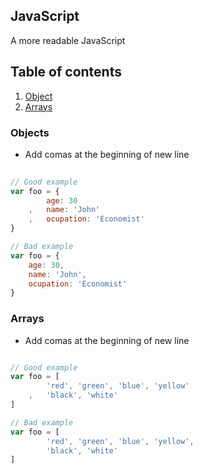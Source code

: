 ## JavaScript

A more readable JavaScript

## Table of contents

1. [Object](#objects)
2. [Arrays](#arrays)


### Objects

  - Add comas at the beginning of new line

```js
      
// Good example
var foo = {
        age: 30
    ,   name: 'John'
    ,   ocupation: 'Economist'
}

// Bad example
var foo = {
    age: 30,
    name: 'John',
    ocupation: 'Economist'
}
```

### Arrays

   - Add comas at the beginning of new line
    
```js

// Good example
var foo = [
        'red', 'green', 'blue', 'yellow'
    ,   'black', 'white'
]

// Bad example
var foo = [
        'red', 'green', 'blue', 'yellow',
        'black', 'white'
]
```

